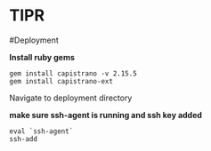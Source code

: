 TIPR
====

#Deployment

**Install ruby gems**

```
gem install capistrano -v 2.15.5
gem install capistrano-ext
```

Navigate to deployment directory

**make sure ssh-agent is running and ssh key added**
```
eval `ssh-agent`
ssh-add
```
